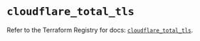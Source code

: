 # `cloudflare_total_tls`

Refer to the Terraform Registry for docs: [`cloudflare_total_tls`](https://registry.terraform.io/providers/cloudflare/cloudflare/4.29.0/docs/resources/total_tls).
